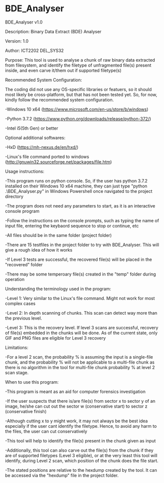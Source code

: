 # BDE_Analyser
BDE_Analyser v1.0



Description:
Binary Data Extract (BDE) Analyser



Version:
1.0



Author:
ICT2202 DEL_SYS32



Purpose:
This tool is used to analyse a chunk of raw binary data extracted from filesystem, and identify the filetype of unfragmented file(s) present inside, and even carve it/them out if supported filetype(s)



Recommended System Configuration:

The coding did not use any OS-specific libraries or featuers, so it should most likely be cross-platform, but that has not been tested yet. So, for now, kindly follow the recommended system configuration.

-Windows 10 x64 (https://www.microsoft.com/en-us/store/b/windows)

-Python 3.7.2 (https://www.python.org/downloads/release/python-372/)

-Intel i5(5th Gen) or better



Optional additional softwares:

-HxD (https://mh-nexus.de/en/hxd/)

-Linux's file command ported to windows (http://gnuwin32.sourceforge.net/packages/file.htm)



Usage instructions:

-This program runs on python console. So, if the user has python 3.7.2 installed on their Windows 10 x64 machine, they can just type "python .\BDE_Analyser.py" in Windows Powershell once navigated to the project directory

-The program does not need any parameters to start, as it is an interactive console program

-Follow the instructions on the console prompts, such as typing the name of input file, entering the keybaord sequence to stop or continue, etc

-All files should be in the same folder (project folder)

-There are 15 testfiles in the project folder to try with BDE_Analyser. This will give a rough idea of how it works

-If Level 3 tests are successful, the recovered file(s) will be placed in the "recovered" folder

-There may be some temperoary file(s) created in the "temp" folder during operation



Understanding the terminology used in the program:

-Level 1: Very similar to the Linux's file command. Might not work for most complex cases

-Level 2: In depth scanning of chunks. This scan can detect way more than the previous level.

-Level 3: This is the recovery level. If level 3 scans are successful, recovery of file(s) embedded in the chunks will be done. As of the current state, only GIF and PNG files are eligible for Level 3 recovery



Limitations:

-For a level 2 scan, the probability % is assuming the input is a single-file chunk, and the probability % will not be applicable to a multi-file chunk as there is no algorithm in the tool for multi-file chunk probability % at level 2 scan stage.



When to use this program:

-This program is meant as an aid for computer forensics investigation

-If the user suspects that there is/are file(s) from sector x to sector y of an image, he/she can cut out the sector w (conservative start) to sector z (conservative finish)

-Although cutting x to y might work, it may not always be the best idea especially if the user cant identify the filetype. Hence, to avoid any harm to the files, the user can cut conservatively

-This tool will help to identify the file(s) present in the chunk given as input

-Additionally, this tool can also carve out the file(s) from the chunk if they are of supported filetypes (Level 3 eligible), or at the very least this tool will identify, during Level 2 scan, which position of the chunk does the file start.

-The stated positions are relative to the hexdump created by the tool. It can be accessed via the "hexdump" file in the project folder.
